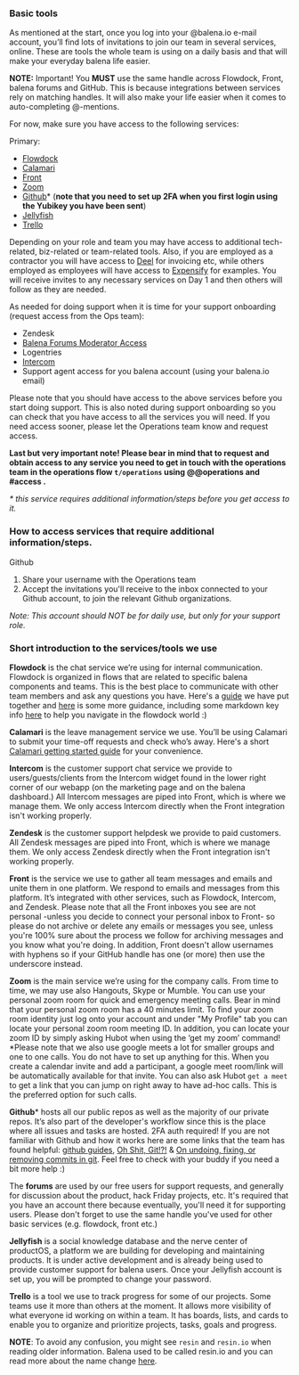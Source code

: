 ### Basic tools<br>
As mentioned at the start, once you log into your @balena.io e-mail account, you’ll find lots of invitations to join our team in several services, online. These are tools the whole team is using on a daily basis and that will make your everyday balena life easier.

**NOTE:** Important! You **MUST** use the same handle across Flowdock, Front, balena forums and GitHub. This is because integrations between services rely on matching handles. It will also make your life easier
when it comes to auto-completing @-mentions.

For now, make sure you have access to the following services:

Primary:
* [Flowdock](https://www.flowdock.com/app)
* [Calamari](https://calamari.io)
* [Front](https://frontapp.com/)
* [Zoom](https://zoom.us/)
* [Github](https://github.com)* (**note that you need to set up 2FA when you first login using the Yubikey you have been sent**)
* [Jellyfish](https://jel.ly.fish/)
* [Trello](https://trello.com/)

Depending on your role and team you may have access to additional tech-related, biz-related or team-related tools. Also, if you are employed as a contractor you will have access to [Deel](https://www.letsdeel.com/) for invoicing etc, while others employed as employees will have access to [Expensify](https://www.expensify.com/) for examples. You will receive invites to any necessary services on Day 1 and then others will follow as they are needed. 

As needed for doing support when it is time for your support onboarding (request access from the Ops team):
* Zendesk
* [Balena Forums Moderator Access](https://forums.balena.io/)
* Logentries
* [Intercom](https://app.intercom.com/admins/sign_in)
* Support agent access for you balena account (using your balena.io email)

Please note that you should have access to the above services before you start doing support. This is also noted during support onboarding so you can check that you have access to all the services you will need. If you need access sooner, please let the Operations team know and request access.

**Last but very important note! Please bear in mind that to request and obtain access to any service you need to get in touch with the operations team in the operations flow `t/operations` using @@operations and **#access** .**

_* this service requires additional information/steps before you get access to it._


### How to access services that require additional information/steps.
Github

1. Share your username with the Operations team
1. Accept the invitations you'll receive to the inbox connected to your Github account, to join the relevant Github organizations.

_Note: This account should NOT be for daily use, but only for your support role._

### Short introduction to the services/tools we use
**Flowdock** is the chat service we’re using for internal communication. Flowdock is organized in flows that are related to specific balena components and teams. This is the best place to communicate with other team members and ask any questions you have. Here's a [guide](https://github.com/balena-io/balena/wiki/Flowdock) we have put together and [here](https://www.flowdock.com/help) is some more guidance, including some markdown key info [here](https://www.flowdock.com/help/chat_input) to help you navigate in the flowdock world :)

**Calamari** is the leave management service we use. You’ll be using Calamari to submit your time-off requests and check who’s away.  Here's a short [Calamari getting started guide](https://github.com/balena-io/balena-io/wiki/Calamari) for your convenience.

**Intercom** is the customer support chat service we provide to users/guests/clients from the Intercom widget found in the lower right corner of our webapp (on the marketing page and on the balena dashboard.) All Intercom messages are piped into Front, which is where we manage them. We only access Intercom directly when the Front integration isn't working properly.

**Zendesk** is the customer support helpdesk we provide to paid customers. All Zendesk messages are piped into Front, which is where we manage them. We only access Zendesk directly when the Front integration isn't working properly.

**Front** is the service we use to gather all team messages and emails and unite them in one platform. We respond to emails and messages from this platform. It’s integrated with other services, such as Flowdock, Intercom, and Zendesk. Please note that all the Front inboxes you see are not personal -unless you decide to connect your personal inbox to Front- so please do not archive or delete any emails or messages you see, unless you're 100% sure about the process we follow for archiving messages and you know what you're doing. In addition, Front doesn't allow usernames with hyphens so if your GitHub handle has one (or more) then use the underscore instead. 

**Zoom** is the main service we’re using for the company calls. From time to time, we may use also Hangouts, Skype or Mumble. You can use your personal zoom room for quick and emergency meeting calls. Bear in mind that your personal zoom room has a 40 minutes limit. To find your zoom room identity just log onto your account and under "My Profile" tab you can locate your personal zoom room meeting ID. In addition, you can locate your zoom ID by simply asking Hubot when using the ‘get my zoom’ command! 
*Please note that we also use google meets a lot for smaller groups and one to one calls. You do not have to set up anything for this. When you create a calendar invite and add a participant, a google meet room/link will be automatically available for that invite. You can also ask Hubot `get a meet` to get a link that you can jump on right away to have ad-hoc calls. This is the preferred option for such calls. 

**Github*** hosts all our public repos as well as the majority of our private repos. It’s also part of the developer's workflow since this is the place where all issues and tasks are hosted. 2FA auth required! If you are not familiar with Github and how it works here are some links that the team has found helpful: [github guides](https://guides.github.com/), [Oh Shit, Git!?!](https://ohshitgit.com/) & [On undoing, fixing, or removing commits in git](http://sethrobertson.github.io/GitFixUm/fixup.html). Feel free to check with your buddy if you need a bit more help :)

The **forums** are used by our free users for support requests, and generally for discussion about the product, hack Friday projects, etc. It's required that you have an account there because eventually, you'll need it for supporting users. Please don't forget to use the same handle you've used for other basic services (e.g. flowdock, front etc.)

**Jellyfish** is a social knowledge database and the nerve center of productOS, a platform we are building for developing and maintaining products. It is under active development and is already being used to provide customer support for balena users. Once your Jellyfish account is set up, you will be prompted to change your password.  

**Trello** is a tool we use to track progress for some of our projects. Some teams use it more than others at the moment. It allows more visibility of what everyone id working on within a team. It has boards, lists, and cards to enable you to organize and prioritize projects, tasks, goals and progress.

**NOTE**: To avoid any confusion, you might see `resin` and `resin.io` when reading older information. Balena used to be called resin.io and you can read more about the name change [here](https://www.balena.io/blog/resin-io-changes-name-to-balena-releases-open-source-edition/). 